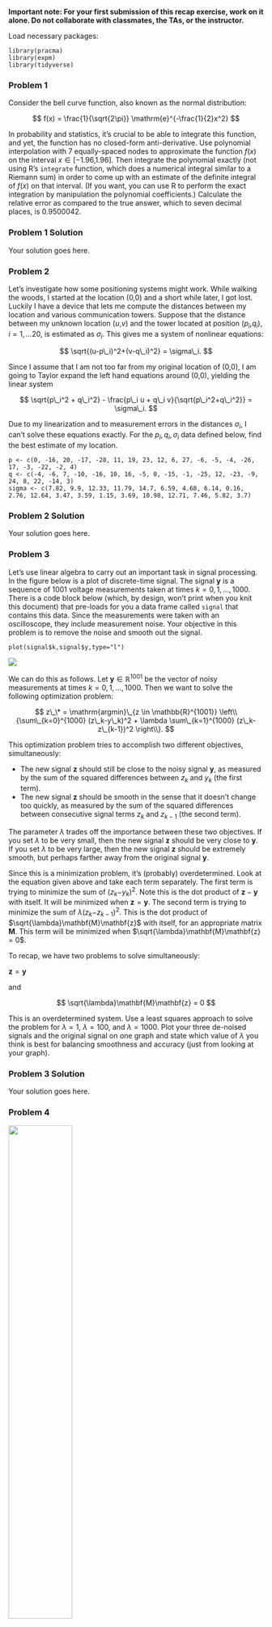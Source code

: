 **Important note: For your first submission of this recap exercise, work
on it alone. Do not collaborate with classmates, the TAs, or the
instructor.**

Load necessary packages:

    library(pracma)
    library(expm)
    library(tidyverse)

### Problem 1

Consider the bell curve function, also known as the normal distribution:

$$
f(x) = \frac{1}{\sqrt{2\pi}} \mathrm{e}^{-\frac{1}{2}x^2}
$$

In probability and statistics, it’s crucial to be able to integrate this
function, and yet, the function has no closed-form anti-derivative. Use
polynomial interpolation with 7 equally-spaced nodes to approximate the
function *f*(*x*) on the interval *x* ∈ \[−1.96,1.96\]. Then integrate
the polynomial exactly (not using R’s `integrate` function, which does a
numerical integral similar to a Riemann sum) in order to come up with an
estimate of the definite integral of *f*(*x*) on that interval. (If you
want, you can use R to perform the exact integration by manipulation the
polynomial coefficients.) Calculate the relative error as compared to
the true answer, which to seven decimal places, is 0.9500042.

### Problem 1 Solution

Your solution goes here.

### Problem 2

Let’s investigate how some positioning systems might work. While walking
the woods, I started at the location (0,0) and a short while later, I
got lost. Luckily I have a device that lets me compute the distances
between my location and various communication towers. Suppose that the
distance between my unknown location (*u*,*v*) and the tower located at
position (*p*<sub>*i*</sub>,*q*<sub>*i*</sub>), *i* = 1, …20, is
estimated as *σ*<sub>*i*</sub>. This gives me a system of nonlinear
equations:

$$
\sqrt{(u-p\_i)^2+(v-q\_i)^2} = \sigma\_i.
$$

Since I assume that I am not too far from my original location of (0,0),
I am going to Taylor expand the left hand equations around (0,0),
yielding the linear system

$$
\sqrt{p\_i^2 + q\_i^2} - \frac{p\_i u + q\_i v}{\sqrt{p\_i^2+q\_i^2}} = \sigma\_i.
$$

Due to my linearization and to measurement errors in the distances
*σ*<sub>*i*</sub>, I can’t solve these equations exactly. For the
*p*<sub>*i*</sub>, *q*<sub>*i*</sub>, *σ*<sub>*i*</sub> data defined
below, find the best estimate of my location.

    p <- c(0, -16, 20, -17, -28, 11, 19, 23, 12, 6, 27, -6, -5, -4, -26, 17, -3, -22, -2, 4)
    q <- c(-4, -6, 7, -10, -16, 10, 16, -5, 0, -15, -1, -25, 12, -23, -9, 24, 8, 22, -14, 3)
    sigma <- c(7.82, 9.9, 12.33, 11.79, 14.7, 6.59, 4.68, 6.14, 0.16, 2.76, 12.64, 3.47, 3.59, 1.15, 3.69, 10.98, 12.71, 7.46, 5.82, 3.7)

### Problem 2 Solution

Your solution goes here.

### Problem 3

Let’s use linear algebra to carry out an important task in signal
processing. In the figure below is a plot of discrete-time signal. The
signal **y** is a sequence of 1001 voltage measurements taken at times
*k* = 0, 1, …, 1000. There is a code block below (which, by design,
won’t print when you knit this document) that pre-loads for you a data
frame called `signal` that contains this data. Since the measurements
were taken with an oscilloscope, they include measurement noise. Your
objective in this problem is to remove the noise and smooth out the
signal.

    plot(signal$k,signal$y,type="l")

![](Recap-2_files/figure-markdown_strict/unnamed-chunk-4-1.png)

We can do this as follows. Let **y** ∈ ℝ<sup>1001</sup> be the vector of
noisy measurements at times *k* = 0, 1, …, 1000. Then we want to solve
the following optimization problem:

$$
z\_\* = \mathrm{argmin}\_{z \in \mathbb{R}^{1001}} \left\\{\sum\_{k=0}^{1000} (z\_k-y\_k)^2 + \lambda \sum\_{k=1}^{1000} (z\_k-z\_{k-1})^2 \right\\}.
$$

This optimization problem tries to accomplish two different objectives,
simultaneously:

-   The new signal **z** should still be close to the noisy signal
    **y**, as measured by the sum of the squared differences between
    *z*<sub>*k*</sub> and *y*<sub>*k*</sub> (the first term).
-   The new signal **z** should be smooth in the sense that it doesn’t
    change too quickly, as measured by the sum of the squared
    differences between consecutive signal terms *z*<sub>*k*</sub> and
    *z*<sub>*k* − 1</sub> (the second term).

The parameter *λ* trades off the importance between these two
objectives. If you set *λ* to be very small, then the new signal **z**
should be very close to **y**. If you set *λ* to be very large, then the
new signal **z** should be extremely smooth, but perhaps farther away
from the original signal **y**.

Since this is a minimization problem, it’s (probably) overdetermined.
Look at the equation given above and take each term separately. The
first term is trying to minimize the sum of
(*z*<sub>*k*</sub>−*y*<sub>*k*</sub>)<sup>2</sup>. Note this is the dot
product of **z** − **y** with itself. It will be minimized when
**z** = **y**. The second term is trying to minimize the sum of
*λ*(*z*<sub>*k*</sub>−*z*<sub>*k* − 1</sub>)<sup>2</sup>. This is the
dot product of $\sqrt{\lambda}\mathbf{M}\mathbf{z}$ with itself, for an
appropriate matrix **M**. This term will be minimized when
$\sqrt{\lambda}\mathbf{M}\mathbf{z} = 0$.

To recap, we have two problems to solve simultaneously:

**z** = **y**

and

$$
\sqrt{\lambda}\mathbf{M}\mathbf{z} = 0
$$

This is an overdetermined system. Use a least squares approach to solve
the problem for *λ* = 1, *λ* = 100, and *λ* = 1000. Plot your three
de-noised signals and the original signal on one graph and state which
value of *λ* you think is best for balancing smoothness and accuracy
(just from looking at your graph).

### Problem 3 Solution

Your solution goes here.

### Problem 4

<img
src="https://github.com/chadtopaz/computational-linear-algebra/raw/main/recap/chutes_ladders.png"
style="width:50.0%" />

Board game time! Let’s model a variant of the Chutes and Ladders game as
a Markov chain. We’ll analyze some of the game dynamics assuming there
is just one player. Here are some more details of the movement rules on
the game board shown above.

In this variant of the game, there is only one player. This player roles
a three-sided die each turn, which yields the possible values of 0, 1,
or 2, each with probability equal to one third. The player starts at
square 1, and moves the number of spaces rolled on the die. The
direction of movement is according to the order indicated in the top
left corner of each square. For example, if the player starts on square
5 and rolls a 2, they end up on square 7. If they roll a 0, they stay on
square 5.

If the player’s roll leads to a space that is the bottom of the ladder,
they are instantaneously transferred to the top of the ladder. For
example, if they start on square 5 and roll a 1, they end the turn on
square 15.

On the other hand, if the player’s roll leads to a space that is the top
of a chute, they instantaneously fall to the bottom of the slide. For
example, if they start on square 7 and roll a 2, they end the turn on
square 3.

Once they reach square 20, they stay there and the game is over. If the
player rolls 2 while starting on square 19, they move to square 20 and
the game is over.

a\. Compute the probability that after 20 turns the player has reached
the end (square 20).

b\. Now let’s change the board slightly and add a chute from square 20
back to square 1, so the game never ends! (If you roll a 2 on 19, you
also go back to square 1.) You play the game for a very long time (e.g.,
while you are contemplating the beauty of linear algebra), and then I
walk into the room. On which square am I most likely to find you, and
what is the probability of being there?

### Problem 4 Solution

a\. Your solution goes here.

b\. Your solution goes here.

### Problem 5

Here is some data about life expectancy in various countries in Africa,
estimated every 5 years from 1952 to 2007:

    lifeexpectancy <- read.csv("https://bit.ly/2vEDq5b") %>%
      select(continent,country,starts_with('lifeExp')) %>%
      filter(continent %in% c("Africa"))

a\. Perform a principal component analysis on this data and plot the
data (with labels as country names). What proportion of the variance in
the data do the first two principal components capture?

b\. Note that Zimbabwe and Senegal have similar values for the first
principal component coordinate and quite different values for the second
principal component coordinate. By looking at the loadings (the rotation
matrix) and remembering that PCA does a change of basis, interpret the
difference between these two countries in terms of life expectancy.

### Problem 5 Solution

a\. Your solution goes here.

b\. Your solution goes here.
